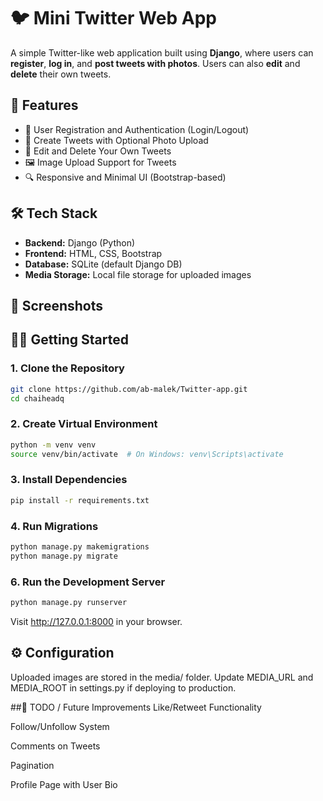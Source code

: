# 🐦 Mini Twitter Web App

A simple Twitter-like web application built using **Django**, where users can **register**, **log in**, and **post tweets with photos**. Users can also **edit** and **delete** their own tweets.

## 🚀 Features

- 🔐 User Registration and Authentication (Login/Logout)
- 📝 Create Tweets with Optional Photo Upload
- 🧾 Edit and Delete Your Own Tweets
- 🖼️ Image Upload Support for Tweets
- 🔍 Responsive and Minimal UI (Bootstrap-based)

## 🛠️ Tech Stack

- **Backend:** Django (Python)
- **Frontend:** HTML, CSS, Bootstrap
- **Database:** SQLite (default Django DB)
- **Media Storage:** Local file storage for uploaded images

## 📸 Screenshots



## 🧑‍💻 Getting Started

### 1. Clone the Repository

```bash
git clone https://github.com/ab-malek/Twitter-app.git
cd chaiheadq
```
### 2. Create Virtual Environment

```bash
python -m venv venv
source venv/bin/activate  # On Windows: venv\Scripts\activate
```


### 3. Install Dependencies

```bash
pip install -r requirements.txt

```

### 4. Run Migrations

```bash
python manage.py makemigrations
python manage.py migrate

```

### 6. Run the Development Server

```bash
python manage.py runserver

```
Visit http://127.0.0.1:8000 in your browser.

## ⚙️ Configuration

Uploaded images are stored in the media/ folder.
Update MEDIA_URL and MEDIA_ROOT in settings.py if deploying to production.

##📌 TODO / Future Improvements
Like/Retweet Functionality

Follow/Unfollow System

Comments on Tweets

Pagination

Profile Page with User Bio



















